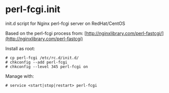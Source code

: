 perl-fcgi.init
==============

init.d script for Nginx perl-fcgi server on RedHat/CentOS

Based on the perl-fcgi process from: [http://nginxlibrary.com/perl-fastcgi/](http://nginxlibrary.com/perl-fastcgi)

Install as root:

    # cp perl-fcgi /etc/rc.d/init.d/
    # chkconfig --add perl-fcgi
    # chkconfig --level 345 perl-fcgi on

Manage with:

    # service <start|stop|restart> perl-fcgi
